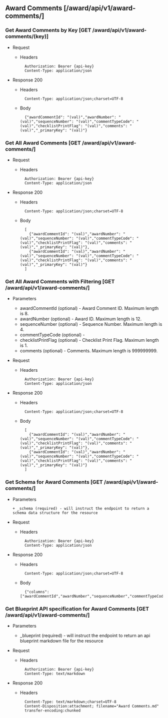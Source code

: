 ## Award Comments [/award/api/v1/award-comments/]

### Get Award Comments by Key [GET /award/api/v1/award-comments/(key)]
	 
+ Request

    + Headers

            Authorization: Bearer {api-key}
            Content-Type: application/json

+ Response 200
    + Headers

            Content-Type: application/json;charset=UTF-8

    + Body
    
            {"awardCommentId": "(val)","awardNumber": "(val)","sequenceNumber": "(val)","commentTypeCode": "(val)","checklistPrintFlag": "(val)","comments": "(val)","_primaryKey": "(val)"}

### Get All Award Comments [GET /award/api/v1/award-comments/]
	 
+ Request

    + Headers

            Authorization: Bearer {api-key}
            Content-Type: application/json

+ Response 200
    + Headers

            Content-Type: application/json;charset=UTF-8

    + Body
    
            [
              {"awardCommentId": "(val)","awardNumber": "(val)","sequenceNumber": "(val)","commentTypeCode": "(val)","checklistPrintFlag": "(val)","comments": "(val)","_primaryKey": "(val)"},
              {"awardCommentId": "(val)","awardNumber": "(val)","sequenceNumber": "(val)","commentTypeCode": "(val)","checklistPrintFlag": "(val)","comments": "(val)","_primaryKey": "(val)"}
            ]

### Get All Award Comments with Filtering [GET /award/api/v1/award-comments/]
    
+ Parameters

    + awardCommentId (optional) - Award Comment ID. Maximum length is 8.
    + awardNumber (optional) - Award ID. Maximum length is 12.
    + sequenceNumber (optional) - Sequence Number. Maximum length is 4.
    + commentTypeCode (optional) - 
    + checklistPrintFlag (optional) - Checklist Print Flag. Maximum length is 1.
    + comments (optional) - Comments. Maximum length is 999999999.

            
+ Request

    + Headers

            Authorization: Bearer {api-key}
            Content-Type: application/json 

+ Response 200
    + Headers

            Content-Type: application/json;charset=UTF-8

    + Body
    
            [
              {"awardCommentId": "(val)","awardNumber": "(val)","sequenceNumber": "(val)","commentTypeCode": "(val)","checklistPrintFlag": "(val)","comments": "(val)","_primaryKey": "(val)"},
              {"awardCommentId": "(val)","awardNumber": "(val)","sequenceNumber": "(val)","commentTypeCode": "(val)","checklistPrintFlag": "(val)","comments": "(val)","_primaryKey": "(val)"}
            ]
			
### Get Schema for Award Comments [GET /award/api/v1/award-comments/]
	                                          
+ Parameters

      + _schema (required) - will instruct the endpoint to return a schema data structure for the resource
      
+ Request

    + Headers

            Authorization: Bearer {api-key}
            Content-Type: application/json

+ Response 200
    + Headers

            Content-Type: application/json;charset=UTF-8

    + Body
    
            {"columns":["awardCommentId","awardNumber","sequenceNumber","commentTypeCode","checklistPrintFlag","comments"],"primaryKey":"awardCommentId"}
		
### Get Blueprint API specification for Award Comments [GET /award/api/v1/award-comments/]
	 
+ Parameters

     + _blueprint (required) - will instruct the endpoint to return an api blueprint markdown file for the resource
                 
+ Request

    + Headers

            Authorization: Bearer {api-key}
            Content-Type: text/markdown

+ Response 200
    + Headers

            Content-Type: text/markdown;charset=UTF-8
            Content-Disposition:attachment; filename="Award Comments.md"
            transfer-encoding:chunked
